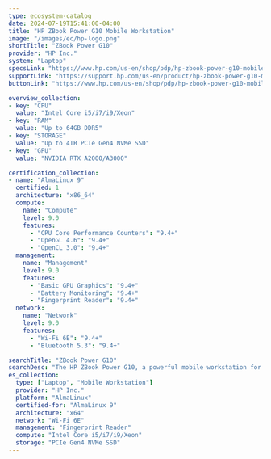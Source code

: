 ```yaml
---
type: ecosystem-catalog
date: 2024-07-19T15:41:00-04:00
title: "HP ZBook Power G10 Mobile Workstation"
image: "/images/ec/hp-logo.png"
shortTitle: "ZBook Power G10"
provider: "HP Inc."
system: "Laptop"
specsLink: "https://www.hp.com/us-en/shop/pdp/hp-zbook-power-g10-mobile-workstation-pc"
supportLink: "https://support.hp.com/us-en/product/hp-zbook-power-g10-mobile-workstation-pc/41559676"
buttonLink: "https://www.hp.com/us-en/shop/pdp/hp-zbook-power-g10-mobile-workstation-pc"

overview_collection:
- key: "CPU"
  value: "Intel Core i5/i7/i9/Xeon"
- key: "RAM"
  value: "Up to 64GB DDR5"
- key: "STORAGE"
  value: "Up to 4TB PCIe Gen4 NVMe SSD"
- key: "GPU"
  value: "NVIDIA RTX A2000/A3000"

certification_collection:
- name: "AlmaLinux 9"
  certified: 1
  architecture: "x86_64"
  compute:
    name: "Compute"
    level: 9.0
    features:
      - "CPU Core Performance Counters": "9.4+"
      - "OpenGL 4.6": "9.4+"
      - "OpenCL 3.0": "9.4+" 
  management:
    name: "Management"
    level: 9.0
    features:
      - "Basic GPU Graphics": "9.4+"
      - "Battery Monitoring": "9.4+"
      - "Fingerprint Reader": "9.4+"
  network:
    name: "Network"
    level: 9.0
    features:
      - "Wi-Fi 6E": "9.4+"
      - "Bluetooth 5.3": "9.4+"

searchTitle: "ZBook Power G10"
searchDesc: "The HP ZBook Power G10, a powerful mobile workstation for professionals needing performance and reliability."
es_collection: 
  type: ["Laptop", "Mobile Workstation"]
  provider: "HP Inc."
  platform: "AlmaLinux"
  certified-for: "AlmaLinux 9"
  architecture: "x64"
  network: "Wi-Fi 6E"
  management: "Fingerprint Reader"
  compute: "Intel Core i5/i7/i9/Xeon"
  storage: "PCIe Gen4 NVMe SSD"
---
```

